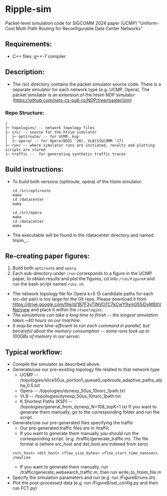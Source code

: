 # Ripple-sim
Packet-level simulation code for SIGCOMM 2024 paper (UCMP) "Uniform-Cost Multi-Path Routing for Reconfigurable Data Center Networks"

## Requirements:

- C++ files: g++-7 compiler

## Description:

- The /src directory contains the packet simulator source code. There is a separate simulator for each network type (e.g. UCMP, Opera). The packet simulator is an extension of the htsim NDP simulator (https://github.com/nets-cs-pub-ro/NDP/tree/master/sim)

### Repo Structure:
```
/
├─ topologies/ -- network topology files
├─ src/ -- source for the htsim simulator
│  ├─ optiroute/ -- for UCMP, ksp
│  ├─ opera/ -- for Opera(NSDI '20), VLB(SIGCOMM '17)
├─ run/ -- where simulator runs are initiated, results and plotting scripts are stored
├─ traffic --  for generating synthetic traffic traces
```

## Build instructions:

- To build both versions (optiroute, opera) of the htsim simulator:
  ```
  cd /src/optiroute
  make
  cd /datacenter
  make

  cd /src/opera
  make
  cd /datacenter
  make
  ```
- The executable will be found in the /datacenter directory and named htsim_...

## Re-creating paper figures:

1. Build both ``optiroute`` and ``opera``.
2. Each sub-directory under ``/run`` corresponds to a figure in the UCMP paper, to obtain results and plot the figures, cd into ``/run/FigureX`` and run the bash script named ``runs.sh``.
  - The network topology file for Opera k=5 (5 candidate paths for each src-dst pair) is too large for the Git repo. Please download it from https://drive.google.com/file/d/1B7F3yTlNVO7C7kCwY9ym055iDyM8XVNq/view and place it within the ``/topologies``.
  - *The simulations can take a long time to finish -- the longest simulation takes ~40 hours on our machine*.
  - *It may be more time-efficient to run each command in parallel, but becareful about the memory consumption -- some runs took up to 100GBs of memory in our server.*

## Typical workflow:

- Compile the simulator as described above.
- Generate/use our pre-existing topology file related to that network type
	- UCMP -- /topologies/slice50us_portion1_queue0_optiroute_adaptive_paths_alpha_0.5.txt 
	- Opera -- /topologies/dynexp_50us_10nsrc_1path.txt 
	- VLB -- /topologies/dynexp_50us_10nsrc_1path.txt
	- K Shortest Paths (KSP) -- /topologies/general_from_dynexp_N=108_topK=1.txt
  If you want to generate them manually, go to the corresponding folder and run the script.
- Generate/use our pre-generated files specifying the traffic 
	- Our pre-generated traffic files are in /traffic
	- If you want to generate them manually you should run the corresponding script.  (e.g. /traffic/generate_traffic.m). The file format is (where src_host and dst_host are indexed from zero)
  ```
  <src_host> <dst_host> <flow_size_bytes> <flow_start_time_nanosec> /newline
  ```
  - If you want to generate them manually, run /traffic/generate_websearch_traffic.m, then run write_to_htsim_file.m
- Specify the simulation parameters and run (e.g. run /Figure8/runs.sh).
- Plot the post-processed data (e.g. run /Figure8/set_config.py and then run FCT.py)

